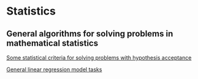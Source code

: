 # Statistics
## General algorithms for solving problems in mathematical statistics
[Some statistical criteria for solving problems with hypothesis acceptance](doc:Statisticalcriteria.ipynb) 

[General linear regression model tasks](doc:Generallinearregressionmodel.ipynb)
